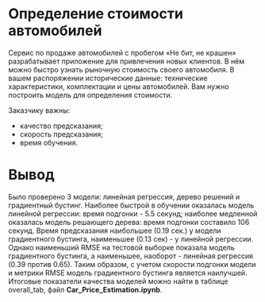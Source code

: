 # Определение стоимости автомобилей

Сервис по продаже автомобилей с пробегом «Не бит, не крашен» разрабатывает приложение для привлечения новых клиентов. В нём можно быстро узнать рыночную стоимость своего автомобиля. В вашем распоряжении исторические данные: технические характеристики, комплектации и цены автомобилей. Вам нужно построить модель для определения стоимости. 

Заказчику важны:

- качество предсказания;
- скорость предсказания;
- время обучения.


# Вывод

Было проверено 3 модели: линейная регрессия, дерево решений и градиентный бустинг. Наиболее быстрой в обучении оказалась модель линейной регрессии: время подгонки - 5.5 секунд; наиболее медленной оказалась модель решающего дерева: время подгонки составило 106 секунд. Время предсказания наибольшее (0.19 сек.) у модели градиентного бустинга, наименьшее (0.13 сек) - у линейной регрессии. Однако наименьший RMSE на тестовой выборке показала модель градиентного бустинга, а наименьшее, наоборот - линейная регрессия (0.39 против 0.65). Таким образом, с учетом скорости подгонки модели и метрики RMSE модель градиентного бустинга является наилучшей. Итоговые показатели качества моделей можно найти в таблице overall_tab, файл **Car_Price_Estimation.ipynb**.